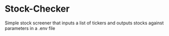 # Stock-Checker
Simple stock screener that inputs a list of tickers and outputs stocks against parameters in a .env file
